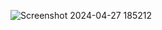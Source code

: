 ![Screenshot 2024-04-27 185212](https://github.com/vishnu192003/ToDoList/assets/127621079/d955d341-d2ed-41a1-a03e-b0d52aded3db)

